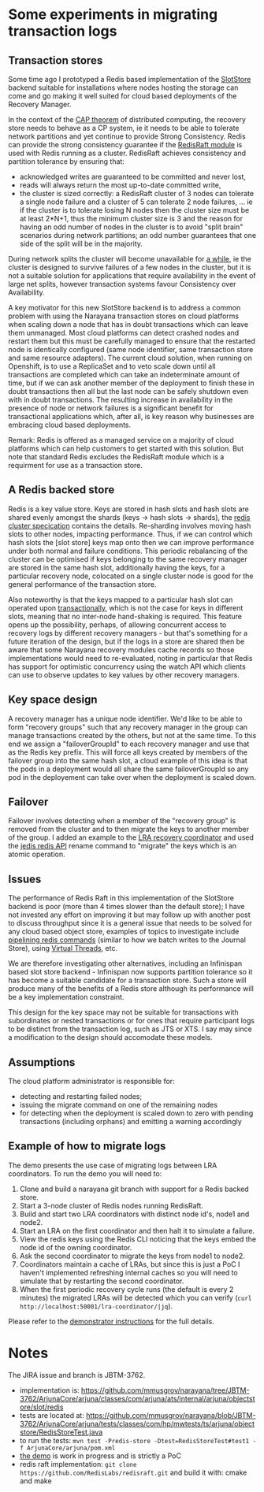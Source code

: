 # Some experiments in migrating transaction logs

## Transaction stores 

Some time ago I prototyped a Redis based implementation of the [SlotStore](https://www.narayana.io/docs/api/com/arjuna/ats/internal/arjuna/objectstore/slot/SlotStore.html)
 backend suitable for installations where nodes hosting the storage can come and go making it well suited for cloud based deployments of the Recovery Manager.

In the context of the [CAP theorem](https://en.wikipedia.org/wiki/CAP_theorem) of distributed computing, the recovery store needs to behave as a CP system,
ie it needs to be able to tolerate network partitions and yet continue to provide Strong Consistency.
Redis can provide the strong consistency guarantee if the [RedisRaft module](https://redis.com/blog/redisraft-new-strong-consistency-deployment-option/) is used with Redis running as a
cluster. RedisRaft achieves consistency and partition tolerance by ensuring that:

- acknowledged writes are guaranteed to be committed and never lost,
- reads will always return the most up-to-date committed write,
- the cluster is sized correctly: a RedisRaft cluster of 3 nodes can tolerate a single node failure and a cluster
  of 5 can tolerate 2 node failures, ... ie if the cluster is to tolerate losing N nodes then the cluster size must be at least 2*N+1, thus the minimum
  cluster size is 3 and the reason for having an odd number of nodes in the cluster is to avoid "split brain" scenarios during network partitions; an odd number guarantees that one side of the split will be in the majority.

During network splits the cluster will become unavailable for [a while](https://redis.io/docs/reference/cluster-spec/), ie the cluster is designed to survive failures of a few nodes in the cluster, but it is not a suitable solution for applications that require availability in the event of large net splits, however transaction systems favour Consistency over Availability.

A key motivator for this new SlotStore backend is to address a common problem with using the Narayana transaction stores on cloud platforms when scaling down a node that has in doubt transactions which can leave them unmanaged. Most cloud platforms can detect crashed nodes and restart them but this must be carefully managed to ensure that the restarted node is identically configured (same node identifier, same transaction store and same resource adapters).
The current cloud solution, when running on Openshift, is to use a ReplicaSet and to veto scale down until all transactions are completed which can take an indeterminate amount of time, but if we can ask another member of the deployment to finish these in doubt transactions then all but the last node can be safely shutdown even with in doubt transactions. The resulting increase in availability in the presence of node or network failures is a significant benefit for transactional applications which, after all, is key reason why businesses are embracing cloud based deployments.

Remark: Redis is offered as a managed service on a majority of cloud platforms which can help customers to get started with this solution. But note that standard Redis excludes the RedisRaft module which is a requirment for use as a transaction store.

## A Redis backed store

Redis is a key value store. Keys are stored in hash slots and hash slots are shared evenly amongst the shards (keys -> hash slots -> shards), the [redis cluster specication](https://redis.io/docs/reference/cluster-spec/) contains the details.
Re-sharding involves moving hash slots to other nodes, impacting performance. Thus, if we can control which hash slots the [slot store] keys map onto then we can improve performance under both normal and failure conditions. This periodic rebalancing of the cluster can be optimised if keys belonging to the same recovery manager are stored in the same hash slot, additionally having the keys, for a particular recovery node, colocated on a single cluster node is good for the general performance of the transaction store.

Also noteworthy is that the keys mapped to a particular hash slot can operated upon [transactionally](https://redis.io/docs/manual/transactions/), which is not the case for keys in different slots, meaning that no inter-node hand-shaking is required. This feature opens up the possibility, perhaps, of allowing concurrent access to recovery logs by different recovery managers - but that's something for a future iteration of the design, but if the logs in a store are shared then be aware that some Narayana recovery modules cache records so those implementations would need to re-evaluated, noting in particular that Redis has support for optimistic concurrency using the watch API which clients can use to observe updates to key values by other recovery managers.

## Key space design

A recovery manager has a unique node identifier. We'd like to be able to form "recovery groups" such that any recovery manager in the group can manage transactions created by the others, but not at the same time. To this end we assign a "failoverGroupId" to each recovery manager and use that as the Redis key prefix. This will force all keys created by members of the failover group into the same hash slot, a cloud example of this idea is that the pods in a deployment would all share the same failoverGroupId so any pod in the deployement can take over when the deployment is scaled down.

## Failover

Failover involves detecting when a member of the "recovery group" is removed from the cluster and to then migrate the keys to another member of the group. I added an example to the [LRA recovery coordinator](https://github.com/mmusgrov/narayana/blob/JBTM-3762/rts/lra/coordinator/src/main/java/io/narayana/lra/coordinator/api/RecoveryCoordinator.java#L207) and used the [jedis redis API](https://javadoc.io/doc/redis.clients/jedis/latest/redis/clients/jedis/UnifiedJedis.html#rename-java.lang.String-java.lang.String-) rename command to "migrate" the keys which is an atomic operation.

## Issues

The performance of Redis Raft in this implementation of the SlotStore backend is poor (more than 4 times slower than the default store); I have not invested any effort on improving it but may follow up with another post to discuss throughput since it is a general issue that needs to be solved for any cloud based object store, examples of topics to investigate include [pipelining redis commands](https://redis.io/docs/manual/pipelining/) (similar to how we batch writes to the Journal Store), using [Virtual Threads](https://openjdk.org/jeps/444), etc. 

We are therefore investigating other alternatives, including an Infinispan based slot store backend - Infinispan now supports partition tolerance so it has become a suitable candidate for a transaction store. Such a store will produce many of the benefits of a Redis store although its performance will be a key implementation constraint.

This design for the key space may not be suitable for transactions with subordinates or nested transactions or for ones that require participant logs to be distinct from the transaction log, such as JTS or XTS. I say may since a modification to the design should accomodate these models.

## Assumptions

The cloud platform administrator is responsible for:

- detecting and restarting failed nodes;
- issuing the migrate command on one of the remaining nodes
- for detecting when the deployment is scaled down to zero with pending transactions (including orphans) and emitting a warning accordingly

## Example of how to migrate logs

The demo presents the use case of migrating logs between LRA coordinators. To run the demo you will need to:

1. Clone and build a narayana git branch with support for a Redis backed store.
2. Start a 3-node cluster of Redis nodes running RedisRaft.
3. Build and start two LRA coordinators with distinct node id's, node1 and node2.
4. Start an LRA on the first coordinator and then halt it to simulate a failure.
5. View the redis keys using the Redis CLI noticing that the keys embed the node id of the owning coordinator.
7. Ask the second coordinator to migrate the keys from node1 to node2.
8. Coordinators maintain a cache of LRAs, but since this is just a PoC I haven't implemented refreshing internal caches so you will need to simulate that by restarting the second coordinator.
9. When the first periodic recovery cycle runs (the default is every 2 minutes) the migrated LRAs will be detected which you can verify (`curl http://localhost:50001/lra-coordinator/|jq`).

Please refer to the [demonstrator instructions](redis-store-demo.md) for the full details.

# Notes

The JIRA issue and branch is JBTM-3762.

- implementation is: https://github.com/mmusgrov/narayana/tree/JBTM-3762/ArjunaCore/arjuna/classes/com/arjuna/ats/internal/arjuna/objectstore/slot/redis
- tests are located at: https://github.com/mmusgrov/narayana/blob/JBTM-3762/ArjunaCore/arjuna/tests/classes/com/hp/mwtests/ts/arjuna/objectstore/RedisStoreTest.java
- to run the tests: `mvn test -Predis-store -Dtest=RedisStoreTest#test1 -f ArjunaCore/arjuna/pom.xml`
- [the demo](./redis-store-demo.md) is work in progress and is strictly a PoC
- redis raft implementation: `git clone https://github.com/RedisLabs/redisraft.git` and build it with: cmake and make
